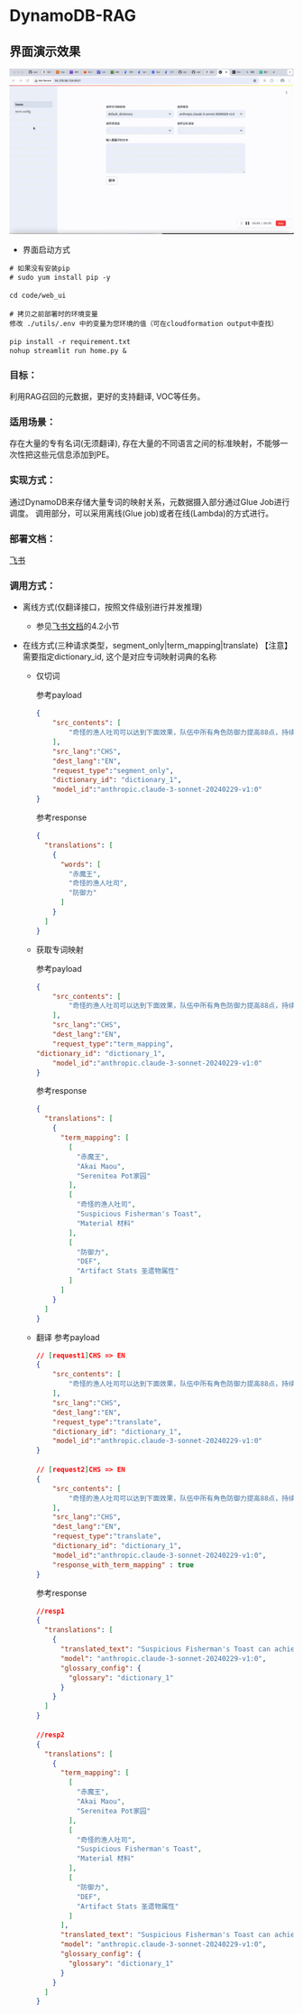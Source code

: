 # DynamoDB-RAG

## 界面演示效果

![demo](./demo.gif) 

- 界面启动方式
```
# 如果没有安装pip
# sudo yum install pip -y

cd code/web_ui

# 拷贝之前部署时的环境变量
修改 ./utils/.env 中的变量为您环境的值（可在cloudformation output中查找）

pip install -r requirement.txt
nohup streamlit run home.py &
```

### 目标：

利用RAG召回的元数据，更好的支持翻译, VOC等任务。

### 适用场景：

存在大量的专有名词(无须翻译), 存在大量的不同语言之间的标准映射，不能够一次性把这些元信息添加到PE。

### 实现方式：

通过DynamoDB来存储大量专词的映射关系，元数据摄入部分通过Glue Job进行调度。 调用部分，可以采用离线(Glue job)或者在线(Lambda)的方式进行。

### 部署文档：

[飞书](https://amzn-chn.feishu.cn/docx/HxO8dK41UosPFvxAylScW6Xunah?from=from_copylink)

### 调用方式：

- 离线方式(仅翻译接口，按照文件级别进行并发推理)
    - 参见[飞书文档](https://amzn-chn.feishu.cn/docx/HxO8dK41UosPFvxAylScW6Xunah?from=from_copylink)的4.2小节

- 在线方式(三种请求类型，segment_only|term_mapping|translate)
    【注意】需要指定dictionary_id, 这个是对应专词映射词典的名称
    - 仅切词

        参考payload
        ```json
        {
            "src_contents": [
                "奇怪的渔人吐司可以达到下面效果，队伍中所有角色防御力提高88点，持续300秒。多人游戏时，仅对自己的角色生效。《原神手游》赤魔王图鉴，赤魔王能捉吗" 
            ],
            "src_lang":"CHS",
            "dest_lang":"EN",
            "request_type":"segment_only",
            "dictionary_id": "dictionary_1",
            "model_id":"anthropic.claude-3-sonnet-20240229-v1:0"
        }
        ```
        参考response
        ```json
        {
          "translations": [
            {
              "words": [
                "赤魔王",
                "奇怪的渔人吐司",
                "防御力"
              ]
            }
          ]
        }
        ```
    - 获取专词映射

        参考payload
        ```json
		{
		    "src_contents": [ 
                "奇怪的渔人吐司可以达到下面效果，队伍中所有角色防御力提高88点，持续300秒。多人游戏时，仅对自己的角色生效。《原神手游》赤魔王图鉴，赤魔王能捉吗" 
            ],
		    "src_lang":"CHS",
		    "dest_lang":"EN",
		    "request_type":"term_mapping",
        "dictionary_id": "dictionary_1",
		    "model_id":"anthropic.claude-3-sonnet-20240229-v1:0"
		}
        ```
        参考response
        ```json
        {
          "translations": [
            {
              "term_mapping": [
                [
                  "赤魔王",
                  "Akai Maou",
                  "Serenitea Pot家园"
                ],
                [
                  "奇怪的渔人吐司",
                  "Suspicious Fisherman's Toast",
                  "Material 材料"
                ],
                [
                  "防御力",
                  "DEF",
                  "Artifact Stats 圣遗物属性"
                ]
              ]
            }
          ]
        }
        ```
    - 翻译
        参考payload
        ```json
        // [request1]CHS => EN
        {
            "src_contents": [
                "奇怪的渔人吐司可以达到下面效果，队伍中所有角色防御力提高88点，持续300秒。多人游戏时，仅对自己的角色生效。《原神手游》赤魔王图鉴，赤魔王能捉吗"
            ],
            "src_lang":"CHS",
            "dest_lang":"EN",
            "request_type":"translate",
            "dictionary_id": "dictionary_1",
            "model_id":"anthropic.claude-3-sonnet-20240229-v1:0"
        }

        // [request2]CHS => EN
        {
            "src_contents": [
                "奇怪的渔人吐司可以达到下面效果，队伍中所有角色防御力提高88点，持续300秒。多人游戏时，仅对自己的角色生效。《原神手游》赤魔王图鉴，赤魔王能捉吗"
            ],
            "src_lang":"CHS",
            "dest_lang":"EN",
            "request_type":"translate",
            "dictionary_id": "dictionary_1",
            "model_id":"anthropic.claude-3-sonnet-20240229-v1:0",
            "response_with_term_mapping" : true
        }
        ```
        参考response
        ```json
        //resp1
        {
          "translations": [
            {
              "translated_text": "Suspicious Fisherman's Toast can achieve the following effect: All characters in the team gain 88 DEF for 300 seconds. In multiplayer mode, this effect only applies to your own characters. Akai Maou Handbook in \"Genshin Impact\", can Akai Maou be caught?",
              "model": "anthropic.claude-3-sonnet-20240229-v1:0",
              "glossary_config": {
                "glossary": "dictionary_1"
              }
            }
          ]
        }

        //resp2
        {
          "translations": [
            {
              "term_mapping": [
                [
                  "赤魔王",
                  "Akai Maou",
                  "Serenitea Pot家园"
                ],
                [
                  "奇怪的渔人吐司",
                  "Suspicious Fisherman's Toast",
                  "Material 材料"
                ],
                [
                  "防御力",
                  "DEF",
                  "Artifact Stats 圣遗物属性"
                ]
              ],
              "translated_text": "Suspicious Fisherman's Toast can achieve the following effect: All characters in the team gain 88 DEF for 300 seconds. In multiplayer mode, this effect only applies to your own characters. Akai Maou Handbook in \"Genshin Impact\", can Akai Maou be caught?",
              "model": "anthropic.claude-3-sonnet-20240229-v1:0",
              "glossary_config": {
                "glossary": "dictionary_1"
              }
            }
          ]
        }
        ```